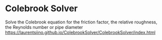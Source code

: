 # Colebrook Solver
Solve the Colebrook equation for the friction factor, the relative roughness, the Reynolds number or pipe diameter
https://laurentsiino.github.io/ColebrookSolver/ColebrookSolver/index.html
